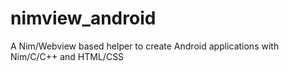 # nimview_android
A Nim/Webview based helper to create Android applications with Nim/C/C++ and HTML/CSS
